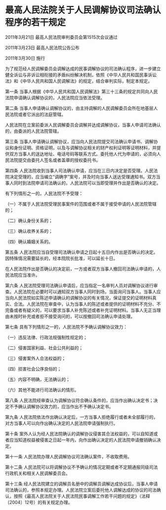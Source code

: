 # 最高人民法院关于人民调解协议司法确认程序的若干规定

2011年3月21日 最高人民法院审判委员会第1515次会议通过

2011年3月23日 最高人民法院公告公布

2011年3月30日 施行



为了规范经人民调解委员会调解达成的民事调解协议的司法确认程序，进一步建立健全诉讼与非诉讼相衔接的矛盾纠纷解决机制，依照《中华人民共和国民事诉讼法》和《中华人民共和国人民调解法》的规定，结合审判实际，制定本规定。

第一条 当事人根据《中华人民共和国人民调解法》第三十三条的规定共同向人民法院申请确认调解协议的，人民法院应当依法受理。

第二条 当事人申请确认调解协议的，由主持调解的人民调解委员会所在地基层人民法院或者它派出的法庭管辖。

人民法院在立案前委派人民调解委员会调解并达成调解协议，当事人申请司法确认的，由委派的人民法院管辖。

第三条 当事人申请确认调解协议，应当向人民法院提交司法确认申请书、调解协议和身份证明、资格证明，以及与调解协议相关的财产权利证明等证明材料，并提供双方当事人的送达地址、电话号码等联系方式。委托他人代为申请的，必须向人民法院提交由委托人签名或者盖章的授权委托书。

第四条 人民法院收到当事人司法确认申请，应当在三日内决定是否受理。人民法院决定受理的，应当编立“调确字”案号，并及时向当事人送达受理通知书。双方当事人同时到法院申请司法确认的，人民法院可以当即受理并作出是否确认的决定。

有下列情形之一的，人民法院不予受理：

（一）不属于人民法院受理民事案件的范围或者不属于接受申请的人民法院管辖的；

（二）确认身份关系的；

（三）确认收养关系的；

（四）确认婚姻关系的。

第五条 人民法院应当自受理司法确认申请之日起十五日内作出是否确认的决定。因特殊情况需要延长的，经本院院长批准，可以延长十日。

在人民法院作出是否确认的决定前，一方或者双方当事人撤回司法确认申请的，人民法院应当准许。

第六条 人民法院受理司法确认申请后，应当指定一名审判人员对调解协议进行审查。人民法院在必要时可以通知双方当事人同时到场，当面询问当事人。当事人应当向人民法院如实陈述申请确认的调解协议的有关情况，保证提交的证明材料真实、合法。人民法院在审查中，认为当事人的陈述或者提供的证明材料不充分、不完备或者有疑义的，可以要求当事人补充陈述或者补充证明材料。当事人无正当理由未按时补充或者拒不接受询问的，可以按撤回司法确认申请处理。

第七条 具有下列情形之一的，人民法院不予确认调解协议效力：

（一）违反法律、行政法规强制性规定的；

（二）侵害国家利益、社会公共利益的；

（三）侵害案外人合法权益的；

（四）损害社会公序良俗的；

（五）内容不明确，无法确认的；

（六）其他不能进行司法确认的情形。

第八条 人民法院经审查认为调解协议符合确认条件的，应当作出确认决定书；决定不予确认调解协议效力的，应当作出不予确认决定书。

第九条 人民法院依法作出确认决定后，一方当事人拒绝履行或者未全部履行的，对方当事人可以向作出确认决定的人民法院申请强制执行。

第十条 案外人认为经人民法院确认的调解协议侵害其合法权益的，可以自知道或者应当知道权益被侵害之日起一年内，向作出确认决定的人民法院申请撤销确认决定。

第十一条 人民法院办理人民调解协议司法确认案件，不收取费用。

第十二条 人民法院可以将调解协议不予确认的情况定期或者不定期通报同级司法行政机关和相关人民调解委员会。

第十三条 经人民法院建立的调解员名册中的调解员调解达成协议后，当事人申请司法确认的，参照本规定办理。人民法院立案后委托他人调解达成的协议的司法确认，按照《最高人民法院关于人民法院民事调解工作若干问题的规定》（法释〔2004〕12号）的有关规定办理。